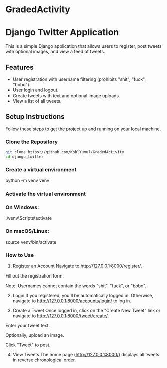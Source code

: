 ﻿# GradedActivity

# Django Twitter Application

This is a simple Django application that allows users to register, post tweets with optional images, and view a feed of tweets.

## Features

- User registration with username filtering (prohibits "shit", "fuck", "bobo").
- User login and logout.
- Create tweets with text and optional image uploads.
- View a list of all tweets.

## Setup Instructions

Follow these steps to get the project up and running on your local machine.

### Clone the Repository

```bash
git clone https://github.com/KohlYumul/GradedActivity
cd django_twitter

```

### Create a virtual environment
python -m venv venv

### Activate the virtual environment
### On Windows:
.\venv\Scripts\activate
### On macOS/Linux:
source venv/bin/activate

### How to Use
1. Register an Account
Navigate to http://127.0.0.1:8000/register/.

Fill out the registration form.

Note: Usernames cannot contain the words "shit", "fuck", or "bobo".

2. Login
If you registered, you'll be automatically logged in. Otherwise, navigate to http://127.0.0.1:8000/accounts/login/ to log in.

3. Create a Tweet
Once logged in, click on the "Create New Tweet" link or navigate to http://127.0.0.1:8000/tweet/create/.

Enter your tweet text.

Optionally, upload an image.

Click "Tweet" to post.

4. View Tweets
The home page (http://127.0.0.1:8000/) displays all tweets in reverse chronological order.




